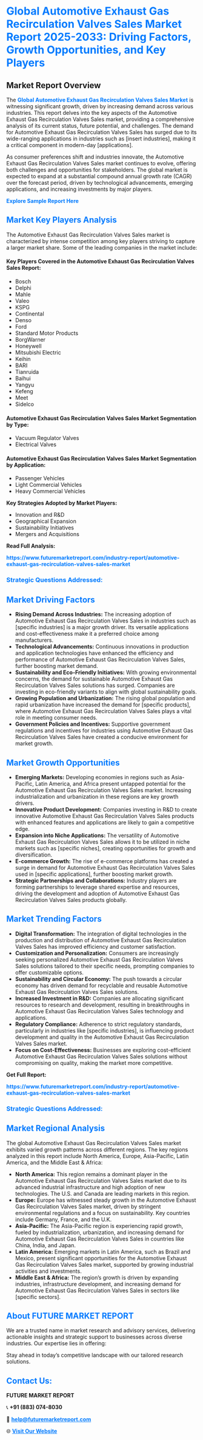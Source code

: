 <h1 style="color: #007BFF;">Global Automotive Exhaust Gas Recirculation Valves Sales Market Report 2025-2033: Driving Factors, Growth Opportunities, and Key Players</h1>

<section id="overview">
<h2>Market Report Overview</h2>
<p>The <a href="https://www.futuremarketreport.com/industry-report/automotive-exhaust-gas-recirculation-valves-sales-market" style="color: #007BFF; text-decoration: none;"><strong>Global Automotive Exhaust Gas Recirculation Valves Sales Market</strong></a> is witnessing significant growth, driven by increasing demand across various industries. This report delves into the key aspects of the Automotive Exhaust Gas Recirculation Valves Sales market, providing a comprehensive analysis of its current status, future potential, and challenges. The demand for Automotive Exhaust Gas Recirculation Valves Sales has surged due to its wide-ranging applications in industries such as [insert industries], making it a critical component in modern-day [applications].</p>
<p>As consumer preferences shift and industries innovate, the Automotive Exhaust Gas Recirculation Valves Sales market continues to evolve, offering both challenges and opportunities for stakeholders. The global market is expected to expand at a substantial compound annual growth rate (CAGR) over the forecast period, driven by technological advancements, emerging applications, and increasing investments by major players.</p>
</section>

<section id="overview">
<p><a href="https://www.futuremarketreport.com/request-sample/reportId=103443" style="color: #007BFF; text-decoration: none;"><strong>Explore Sample Report Here</strong></a></p>
</section>

<section id="key-players">
<h2 style="color: #007BFF;">Market Key Players Analysis</h2>
<p>The Automotive Exhaust Gas Recirculation Valves Sales market is characterized by intense competition among key players striving to capture a larger market share. Some of the leading companies in the market include:</p>
<h4>Key Players Covered in the Automotive Exhaust Gas Recirculation Valves Sales Report:</h4>
<ul><li>Bosch</li><li>Delphi</li><li>Mahle</li><li>Valeo</li><li>KSPG</li><li>Continental</li><li>Denso</li><li>Ford</li><li>Standard Motor Products</li><li>BorgWarner</li><li>Honeywell</li><li>Mitsubishi Electric</li><li>Keihin</li><li>BARI</li><li>Tianruida</li><li>Baihui</li><li>Yangyu</li><li>Kefeng</li><li>Meet</li><li>Sidelco</li></ul>
<h4>Automotive Exhaust Gas Recirculation Valves Sales Market Segmentation by Type:</h4>
<ul><li>Vacuum Regulator Valves</li><li>Electrical Valves</li></ul>

<h4>Automotive Exhaust Gas Recirculation Valves Sales Market Segmentation by Application:</h4>
<ul><li>Passenger Vehicles</li><li>Light Commercial Vehicles</li><li>Heavy Commercial Vehicles</li></ul>
<p><strong>Key Strategies Adopted by Market Players:</strong></p>
<ul>
<li>Innovation and R&D</li>
<li>Geographical Expansion</li>
<li>Sustainability Initiatives</li>
<li>Mergers and Acquisitions</li>
</ul>
</section>

<section>
<p><strong>Read Full Analysis: </strong></p><a href="https://www.futuremarketreport.com/industry-report/automotive-exhaust-gas-recirculation-valves-sales-market" style="color: #007BFF; text-decoration: none;"><strong>https://www.futuremarketreport.com/industry-report/automotive-exhaust-gas-recirculation-valves-sales-market</strong></a>
<h3 style="color: #007BFF;">Strategic Questions Addressed:</h3>
</section>

<section id="driving-factors">
<h2 style="color: #007BFF;">Market Driving Factors</h2>
<ul>
<li><strong>Rising Demand Across Industries:</strong> The increasing adoption of Automotive Exhaust Gas Recirculation Valves Sales in industries such as [specific industries] is a major growth driver. Its versatile applications and cost-effectiveness make it a preferred choice among manufacturers.</li>
<li><strong>Technological Advancements:</strong> Continuous innovations in production and application technologies have enhanced the efficiency and performance of Automotive Exhaust Gas Recirculation Valves Sales, further boosting market demand.</li>
<li><strong>Sustainability and Eco-Friendly Initiatives:</strong> With growing environmental concerns, the demand for sustainable Automotive Exhaust Gas Recirculation Valves Sales solutions has surged. Companies are investing in eco-friendly variants to align with global sustainability goals.</li>
<li><strong>Growing Population and Urbanization:</strong> The rising global population and rapid urbanization have increased the demand for [specific products], where Automotive Exhaust Gas Recirculation Valves Sales plays a vital role in meeting consumer needs.</li>
<li><strong>Government Policies and Incentives:</strong> Supportive government regulations and incentives for industries using Automotive Exhaust Gas Recirculation Valves Sales have created a conducive environment for market growth.</li>
</ul>
</section>

<section id="growth-opportunities">
<h2 style="color: #007BFF;">Market Growth Opportunities</h2>
<ul>
<li><strong>Emerging Markets:</strong> Developing economies in regions such as Asia-Pacific, Latin America, and Africa present untapped potential for the Automotive Exhaust Gas Recirculation Valves Sales market. Increasing industrialization and urbanization in these regions are key growth drivers.</li>
<li><strong>Innovative Product Development:</strong> Companies investing in R&D to create innovative Automotive Exhaust Gas Recirculation Valves Sales products with enhanced features and applications are likely to gain a competitive edge.</li>
<li><strong>Expansion into Niche Applications:</strong> The versatility of Automotive Exhaust Gas Recirculation Valves Sales allows it to be utilized in niche markets such as [specific niches], creating opportunities for growth and diversification.</li>
<li><strong>E-commerce Growth:</strong> The rise of e-commerce platforms has created a surge in demand for Automotive Exhaust Gas Recirculation Valves Sales used in [specific applications], further boosting market growth.</li>
<li><strong>Strategic Partnerships and Collaborations:</strong> Industry players are forming partnerships to leverage shared expertise and resources, driving the development and adoption of Automotive Exhaust Gas Recirculation Valves Sales products globally.</li>
</ul>
</section>

<section id="trending-factors">
<h2 style="color: #007BFF;">Market Trending Factors</h2>
<ul>
<li><strong>Digital Transformation:</strong> The integration of digital technologies in the production and distribution of Automotive Exhaust Gas Recirculation Valves Sales has improved efficiency and customer satisfaction.</li>
<li><strong>Customization and Personalization:</strong> Consumers are increasingly seeking personalized Automotive Exhaust Gas Recirculation Valves Sales solutions tailored to their specific needs, prompting companies to offer customizable options.</li>
<li><strong>Sustainability and Circular Economy:</strong> The push towards a circular economy has driven demand for recyclable and reusable Automotive Exhaust Gas Recirculation Valves Sales solutions.</li>
<li><strong>Increased Investment in R&D:</strong> Companies are allocating significant resources to research and development, resulting in breakthroughs in Automotive Exhaust Gas Recirculation Valves Sales technology and applications.</li>
<li><strong>Regulatory Compliance:</strong> Adherence to strict regulatory standards, particularly in industries like [specific industries], is influencing product development and quality in the Automotive Exhaust Gas Recirculation Valves Sales market.</li>
<li><strong>Focus on Cost-Effectiveness:</strong> Businesses are exploring cost-efficient Automotive Exhaust Gas Recirculation Valves Sales solutions without compromising on quality, making the market more competitive.</li>
</ul>
</section>

<section>
<p><strong>Get Full Report: </strong></p><a href="https://www.futuremarketreport.com/industry-report/automotive-exhaust-gas-recirculation-valves-sales-market" style="color: #007BFF; text-decoration: none;"><strong>https://www.futuremarketreport.com/industry-report/automotive-exhaust-gas-recirculation-valves-sales-market</strong></a>
<h3 style="color: #007BFF;">Strategic Questions Addressed:</h3>
</section>


<section id="regional-analysis">
<h2 style="color: #007BFF;">Market Regional Analysis</h2>
<p>The global Automotive Exhaust Gas Recirculation Valves Sales market exhibits varied growth patterns across different regions. The key regions analyzed in this report include North America, Europe, Asia-Pacific, Latin America, and the Middle East & Africa:</p>
<ul>
<li><strong>North America:</strong> This region remains a dominant player in the Automotive Exhaust Gas Recirculation Valves Sales market due to its advanced industrial infrastructure and high adoption of new technologies. The U.S. and Canada are leading markets in this region.</li>
<li><strong>Europe:</strong> Europe has witnessed steady growth in the Automotive Exhaust Gas Recirculation Valves Sales market, driven by stringent environmental regulations and a focus on sustainability. Key countries include Germany, France, and the U.K.</li>
<li><strong>Asia-Pacific:</strong> The Asia-Pacific region is experiencing rapid growth, fueled by industrialization, urbanization, and increasing demand for Automotive Exhaust Gas Recirculation Valves Sales in countries like China, India, and Japan.</li>
<li><strong>Latin America:</strong> Emerging markets in Latin America, such as Brazil and Mexico, present significant opportunities for the Automotive Exhaust Gas Recirculation Valves Sales market, supported by growing industrial activities and investments.</li>
<li><strong>Middle East & Africa:</strong> The region’s growth is driven by expanding industries, infrastructure development, and increasing demand for Automotive Exhaust Gas Recirculation Valves Sales in sectors like [specific sectors].</li>
</ul>
</section>

<footer>
<h2 style="color: #007BFF;">About FUTURE MARKET REPORT</h2>
<p>We are a trusted name in market research and advisory services, delivering actionable insights and strategic support to businesses across diverse industries. Our expertise lies in offering:</p>

<p>Stay ahead in today’s competitive landscape with our tailored research solutions.</p>

<h2 style="color: #007BFF;">Contact Us:</h2>
<p><strong>FUTURE MARKET REPORT</strong></p>
<p>📞 <strong>+91 (883) 074-8030</strong></p>
<p>📧 <strong><a href="mailto:help@futuremarketreport.com" style="color: #007BFF;">help@futuremarketreport.com</a></strong></p>
<p>🌐 <strong><a href="https://www.futuremarketreport.com/" style="color: #007BFF;">Visit Our Website</a></strong></p>
</footer>
